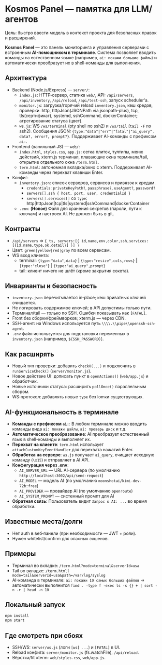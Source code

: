 # Kosmos Panel — памятка для LLM/агентов

Цель: быстро ввести модель в контекст проекта для безопасных правок и расширений.

**Kosmos Panel** — это панель мониторинга и управления серверами с встроенным **AI-помощником в терминале**. Система позволяет вводить команды на естественном языке (например, `ai: покажи большие файлы`) и автоматически преобразует их в shell-команды для выполнения.

## Архитектура
- Backend (Node.js/Express) — `server/`:
  - `index.js`: HTTP‑сервер, статика `web/`, API: `/api/servers`, `/api/inventory`, `/api/reload`, `/api/test-ssh`, запуск scheduler’а.
  - `monitor.js`: загрузка/горячий reload `inventory.json`, кеш кредов, проверки: http, httpJson(JSONPath via jsonpath-plus), tcp, tls(сертификат), systemd, sshCommand, dockerContainer; агрегирование статуса (цвет).
  - `ws.js`: WS `/ws/terminal` (pty shell по ssh2) и `/ws/tail` (`tail -F` по ssh2). Сообщения JSON: `{type:"data"|"err"|"fatal"|"ai_query", data?, error?, prompt?}`. Поддерживает AI-команды с префиксом `ai:`.
- Frontend (ванильный JS) — `web/`:
  - `index.html`, `styles.css`, `app.js`: сетка плиток, тултипы, меню действий, xterm.js терминал, плавающие окна терминала/tail, открытие отдельного окна `/term.html`.
  - `term.html`: автономная вкладка/окно с xterm. Поддерживает AI-команды через перехват клавиши Enter.
- Конфиг:
  - `inventory.json`: список серверов, сервисов и привязок к кредам.
    - `credentials`: `privateKeyPath?`, `passphrase?`, `useAgent?`, `password?`
    - `servers[].ssh { host, port, user, credentialId }`
    - `servers[].services[]` со `type`: http|httpJson|tcp|tls|systemd|sshCommand|dockerContainer
  - `.env`: **(Новое)** Файл для хранения секретов (пароли, пути к ключам) и настроек AI. Не должен быть в git.

## Контракты
- `/api/servers` ⇒ `{ ts, servers:[{ id,name,env,color,ssh,services:[{id,name,type,ok,detail}] }] }`
- Цвет: `green|yellow|red|gray` по всем сервисам.
- WS вход клиента:
  - terminal: `{type:"data",data}` | `{type:"resize",cols,rows}` | `{type:"close"}` | `{type:"ai_query",prompt}`
  - tail: клиент ничего не шлёт (кроме закрытия сокета).

## Инварианты и безопасность
- `inventory.json` перечитывается in‑place; кеш приватных ключей очищается.
- Не логировать содержимое ключей; в API допустимы только пути.
- Терминал/tail — только по SSH. Ошибки показывать как `[FATAL]`.
- Front без сборки/фреймворков; xterm.js — через CDN.
- SSH-агент: на Windows используется путь `\\\\.\\pipe\\openssh-ssh-agent`.
- `.env` файл используется для подстановки переменных в `inventory.json` (например, `${SSH_PASSWORD}`).

## Как расширять
- Новый тип проверки: добавить `checkX(...)` и подключить в `runServiceCheck()` (`server/monitor.js`).
- Новое действие UI: дописать пункт в `openActions()` (`web/app.js`) и обработчик.
- Новые источники статуса: расширить `pollOnce()` параллельным сбором.
- WS‑протокол: добавлять новые `type` без lomки существующих.

## AI-функциональность в терминале
- **Команды с префиксом `ai:`**: В любом терминале можно вводить команды вида `ai: покажи файлы`, `ai: проверь диск` и т.д.
- **Автоматическое преобразование**: AI преобразует естественный язык в shell-команды и выполняет их.
- **Перехват на клиенте**: `term.html` использует `attachCustomKeyEventHandler` для перехвата нажатий Enter.
- **Обработка на сервере**: `ws.js` получает `ai_query`, очищает исходную команду (`\x15`) и отправляет в AI API.
- **Конфигурация через .env**:
  - `AI_SERVER_URL` — URL AI-сервера (по умолчанию `http://localhost:3002/api/send-request`)
  - `AI_MODEL` — модель AI (по умолчанию `moonshotai/kimi-dev-72b:free`)
  - `AI_PROVIDER` — провайдер AI (по умолчанию `openroute`)
  - `AI_SYSTEM_PROMPT` — системный промпт для AI
- **Обратная связь**: Пользователь видит `Запрос к AI: ...` во время обработки.

## Известные места/долги
- Нет auth в веб‑панели (при необходимости — JWT + роли).
- Нужен whitelist/confirm для опасных экшенов.

## Примеры
- Терминал во вкладке: `/term.html?mode=terminal&serverId=usa`
- Tail во вкладке: `/term.html?mode=tail&serverId=usa&path=/var/log/syslog`
- AI-команда в терминале: `ai: покажи 10 самых больших файлов` → автоматически выполнится `find . -type f -exec ls -s {} + | sort -n -r | head -n 10`

## Локальный запуск
```bash
npm install
npm start
```

## Где смотреть при сбоях
- SSH/WS: `server/ws.js` (логи `[ws] ...`) и `[FATAL]` в UI.
- Reload конфига: `server/monitor.js` (fs.watchFile), `/api/reload`.
- Вёрстка/fit xterm: `web/styles.css`, `web/app.js`.